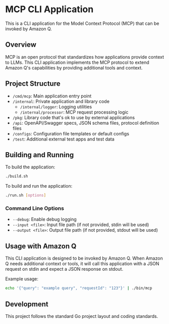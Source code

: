 # MCP CLI Application

This is a CLI application for the Model Context Protocol (MCP) that can be invoked by Amazon Q.

## Overview

MCP is an open protocol that standardizes how applications provide context to LLMs. This CLI application implements the MCP protocol to extend Amazon Q's capabilities by providing additional tools and context.

## Project Structure

- `/cmd/mcp`: Main application entry point
- `/internal`: Private application and library code
  - `/internal/logger`: Logging utilities
  - `/internal/processor`: MCP request processing logic
- `/pkg`: Library code that's ok to use by external applications
- `/api`: OpenAPI/Swagger specs, JSON schema files, protocol definition files
- `/configs`: Configuration file templates or default configs
- `/test`: Additional external test apps and test data

## Building and Running

To build the application:

```bash
./build.sh
```

To build and run the application:

```bash
./run.sh [options]
```

### Command Line Options

- `--debug`: Enable debug logging
- `--input <file>`: Input file path (if not provided, stdin will be used)
- `--output <file>`: Output file path (if not provided, stdout will be used)

## Usage with Amazon Q

This CLI application is designed to be invoked by Amazon Q. When Amazon Q needs additional context or tools, it will call this application with a JSON request on stdin and expect a JSON response on stdout.

Example usage:

```bash
echo '{"query": "example query", "requestId": "123"}' | ./bin/mcp
```

## Development

This project follows the standard Go project layout and coding standards.
